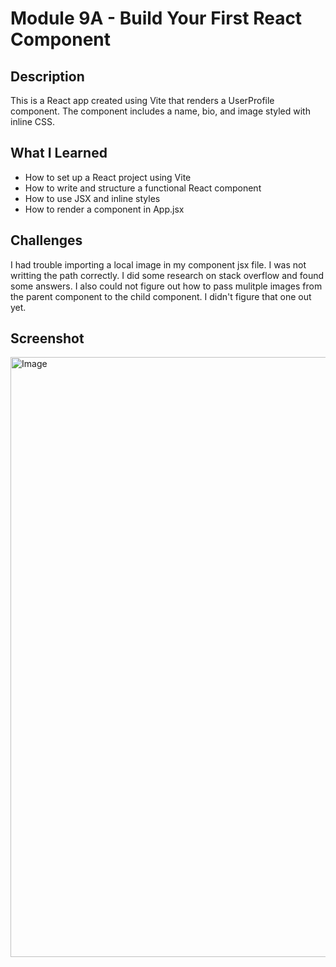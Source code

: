 # Module 9A - Build Your First React Component

## Description

This is a React app created using Vite that renders a UserProfile component. The component includes a name, bio, and image styled with inline CSS.

## What I Learned

- How to set up a React project using Vite
- How to write and structure a functional React component
- How to use JSX and inline styles
- How to render a component in App.jsx

## Challenges

I had trouble importing a local image in my component jsx file. I was not writting the path correctly. I did some research on stack overflow and found some answers. I also could not figure out how to pass mulitple images from the parent component to the child component. I didn't figure that one out yet.

## Screenshot

<img width="1536" height="960" alt="Image" src="https://github.com/user-attachments/assets/4d437226-18cb-4f46-b81c-cc6028734545" />
